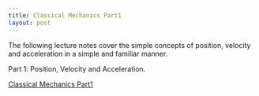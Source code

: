 ```yaml
---
title: Classical Mechanics Part1
layout: post
---
```


The following lecture notes cover the simple concepts of position, velocity and
acceleration in a simple and familiar manner.

Part 1: Position, Velocity and Acceleration.

[Classical Mechanics Part1](/assets/2014-08-27-classical-mechanics-part1_1.pdf)
